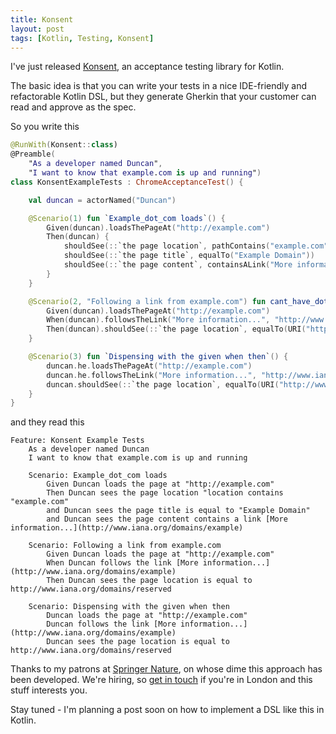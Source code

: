 ```yaml
---
title: Konsent
layout: post
tags: [Kotlin, Testing, Konsent]
---
```


I've just released [Konsent](https://github.com/dmcg/konsent), an acceptance testing library for Kotlin.

The basic idea is that you can write your tests in a nice IDE-friendly and refactorable Kotlin DSL, but they generate
Gherkin that your customer can read and approve as the spec.

So you write this

```kotlin
@RunWith(Konsent::class)
@Preamble(
    "As a developer named Duncan",
    "I want to know that example.com is up and running")
class KonsentExampleTests : ChromeAcceptanceTest() {

    val duncan = actorNamed("Duncan")

    @Scenario(1) fun `Example_dot_com loads`() {
        Given(duncan).loadsThePageAt("http://example.com")
        Then(duncan) {
            shouldSee(::`the page location`, pathContains("example.com"))
            shouldSee(::`the page title`, equalTo("Example Domain"))
            shouldSee(::`the page content`, containsALink("More information...", "http://www.iana.org/domains/example"))
        }
    }

    @Scenario(2, "Following a link from example.com") fun cant_have_dots_in_quoted_method_names() {
        Given(duncan).loadsThePageAt("http://example.com")
        When(duncan).followsTheLink("More information...", "http://www.iana.org/domains/example")
        Then(duncan).shouldSee(::`the page location`, equalTo(URI("http://www.iana.org/domains/reserved")))
    }

    @Scenario(3) fun `Dispensing with the given when then`() {
        duncan.he.loadsThePageAt("http://example.com")
        duncan.he.followsTheLink("More information...", "http://www.iana.org/domains/example")
        duncan.shouldSee(::`the page location`, equalTo(URI("http://www.iana.org/domains/reserved")))
    }
}
```

and they read this

```gherkin
Feature: Konsent Example Tests
    As a developer named Duncan
    I want to know that example.com is up and running

    Scenario: Example_dot_com loads
        Given Duncan loads the page at "http://example.com"
        Then Duncan sees the page location "location contains "example.com"
        and Duncan sees the page title is equal to "Example Domain"
        and Duncan sees the page content contains a link [More information...](http://www.iana.org/domains/example)

    Scenario: Following a link from example.com
        Given Duncan loads the page at "http://example.com"
        When Duncan follows the link [More information...](http://www.iana.org/domains/example)
        Then Duncan sees the page location is equal to http://www.iana.org/domains/reserved

    Scenario: Dispensing with the given when then
        Duncan loads the page at "http://example.com"
        Duncan follows the link [More information...](http://www.iana.org/domains/example)
        Duncan sees the page location is equal to http://www.iana.org/domains/reserved
```

Thanks to my patrons at [Springer Nature](http://springernature.com), on whose dime this approach has been developed. We're
hiring, so [get in touch](https://twitter.com/duncanmcg) if you're in London and this stuff interests you.

Stay tuned - I'm planning a post soon on how to implement a DSL like this in Kotlin.





